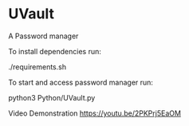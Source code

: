 # UVault
A Password manager

To install dependencies run:

./requirements.sh 

To start and access password manager run:

python3 Python/UVault.py

Video Demonstration
https://youtu.be/2PKPrj5EaOM
